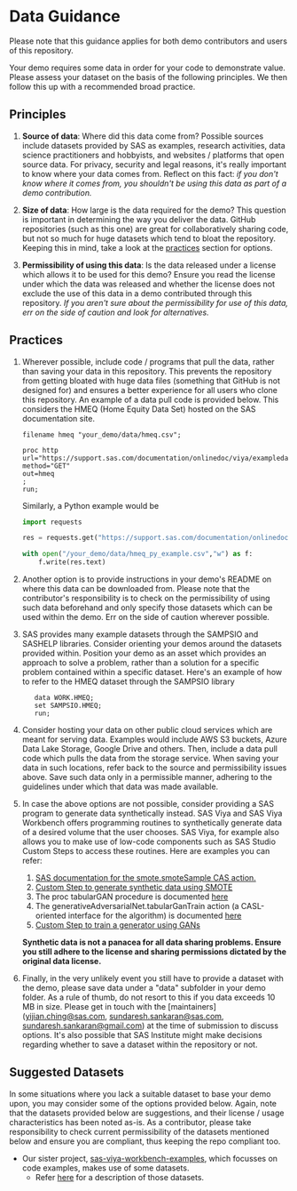 # Data Guidance

Please note that this guidance applies for both demo contributors and users of this repository.

Your demo requires some data in order for your code to demonstrate value.  Please assess your dataset on the basis of the following principles.  We then follow this up with a recommended broad practice.

## Principles

1. **Source of data**:  Where did this data come from?  Possible sources include datasets provided by SAS as examples, research activities, data science practitioners and hobbyists, and websites / platforms that open source data. For privacy, security and legal reasons, it's really important to know where your data comes from.  Reflect on this fact:  *if you don't know where it comes from, you shouldn't be using this data as part of a demo contribution.*
   
2. **Size of data**:  How large is the data required for the demo?  This question is important in determining the way you deliver the data.  GitHub repositories (such as this one) are great for collaboratively sharing code, but not so much for huge datasets which tend to bloat the repository.  Keeping this in mind, take a look at the [practices](#practices) section for options.
   
4. **Permissibility of using this data**:  Is the data released under a license which allows it to be used for this demo?  Ensure you read the license under which the data was released and whether the license does not exclude the use of this data in a demo contributed through this repository. *If you aren't sure about the permissibility for use of this data, err on the side of caution and look for alternatives.*


## Practices

1. Wherever possible, include code / programs that pull the data, rather than saving your data in this repository.  This prevents the repository from getting bloated with huge data files (something that GitHub is not designed for) and ensures a better experience for all users who clone this repository.  An example of a data pull code is provided below.  This considers the HMEQ (Home Equity Data Set) hosted on the SAS documentation site.

   ```sas
   filename hmeq "your_demo/data/hmeq.csv";

   proc http 
   url="https://support.sas.com/documentation/onlinedoc/viya/exampledatasets/hmeq.csv"
   method="GET"
   out=hmeq
   ;
   run;

   ```
   Similarly, a Python example would be 
   ```python
   import requests

   res = requests.get("https://support.sas.com/documentation/onlinedoc/viya/exampledatasets/hmeq.csv")

   with open("/your_demo/data/hmeq_py_example.csv","w") as f:
       f.write(res.text)

   ```

2. Another option is to provide instructions in your demo's README on where this data can be downloaded from.  Please note that the contributor's responsibility is to check on the permissibility of using such data beforehand and only specify those datasets which can be used within the demo.  Err on the side of caution wherever possible.

3. SAS provides many example datasets through the SAMPSIO and SASHELP libraries.  Consider orienting your demos around the datasets provided within. Position your demo as an asset which provides an approach to solve a problem, rather than a solution for a specific problem contained within a specific dataset.
   Here's an example of how to refer to the HMEQ dataset through the SAMPSIO library

   ```sas
      data WORK.HMEQ;
      set SAMPSIO.HMEQ;
      run;
   ```

4. Consider hosting your data on other public cloud services which are meant for serving data.  Examples would include AWS S3 buckets, Azure Data Lake Storage, Google Drive and others.  Then, include a data pull code which pulls the data from the storage service.  When saving your data in such locations, refer back to the source and permissibility issues above. Save such data only in a permissible manner, adhering to the guidelines under which that data was made available.

5. In case the above options are not possible, consider providing a SAS program to generate data synthetically instead.  SAS Viya and SAS Viya Workbench offers programming routines to synthetically generate data of a desired volume that the user chooses.  SAS Viya, for example also allows you to make use of low-code components such as SAS Studio Custom Steps to access these routines.  Here are examples you can refer:

   1. [SAS documentation for the smote.smoteSample CAS action.](https://go.documentation.sas.com/doc/en/pgmsascdc/default/casactml/casactml_smote_details01.htm)
   2. [Custom Step to generate synthetic data using SMOTE](https://github.com/sassoftware/sas-studio-custom-steps/tree/main/SDG%20-%20Generate%20Synthetic%20Data%20through%20SMOTE)
   3. The proc tabularGAN procedure is documented [here](https://go.documentation.sas.com/doc/en/vwbcasml/v_001/vwbcasml_tabulargan_toc.htm)
   4. The generativeAdversarialNet.tabularGanTrain action (a CASL-oriented interface for the algorithm) is documented [here](https://documentation.sas.com/?cdcId=pgmsascdc&cdcVersion=default&docsetId=casactml&docsetTarget=cas-generativeadversarialnet-tabulargantrain.htm)
   5. [Custom Step to train a generator using GANs](https://github.com/sassoftware/sas-studio-custom-steps/tree/main/SDG%20-%20Train%20a%20Synthetic%20Data%20Generator%20through%20GANs)
  
   **Synthetic data is not a panacea for all data sharing problems.  Ensure you still adhere to the license and sharing permissions dictated by the original data license.**

6. Finally, in the very unlikely event you still have to provide a dataset with the demo, please save data under a "data" subfolder in your demo folder. As a rule of thumb, do not resort to this if you data exceeds 10 MB in size. Please get in touch with the [maintainers](yijian.ching@sas.com, sundaresh.sankaran@sas.com, sundaresh.sankaran@gmail.com) at the time of submission to discuss options. It's also possible that SAS Institute might make decisions regarding whether to save a dataset within the repository or not.

## Suggested Datasets

In some situations where you lack a suitable dataset to base your demo upon, you may consider some of the options provided below.  Again, note that the datasets provided below are suggestions, and their license / usage characteristics has been noted as-is.  As a contributor, please take responsibility to check current permissibility of the datasets mentioned below and ensure you are compliant, thus keeping the repo compliant too.

- Our sister project, [sas-viya-workbench-examples](https://github.com/sassoftware/sas-viya-workbench-examples), which focusses on code examples, makes use of some datasets.
   - Refer [here](https://github.com/sassoftware/sas-viya-workbench-examples/blob/main/data/README.md) for a description of those datasets.